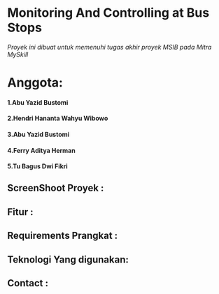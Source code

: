# Monitoring And Controlling at Bus Stops
_Proyek ini dibuat untuk memenuhi tugas akhir proyek MSIB pada Mitra MySkill_
<h1>Anggota:</h1>
<h4>1.Abu Yazid Bustomi</h4>
<h4>2.Hendri Hananta Wahyu Wibowo</h4>
<h4>3.Abu Yazid Bustomi</h4>
<h4>4.Ferry Aditya Herman </h4>
<h4>5.Tu Bagus Dwi Fikri </h4>

## ScreenShoot Proyek :

## Fitur :

## Requirements Prangkat :

## Teknologi Yang digunakan:

## Contact :



